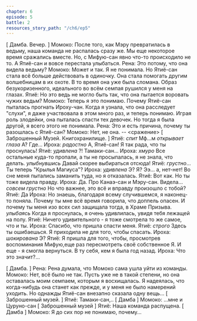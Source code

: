 ```yaml
---
chapter: 6
episode: 5
battle: 2
resources_story_path: "/ch6/ep5"
---
```

[ Дамба. Вечер. ]
Момоко: После того, как Мэру превратилась в ведьму, наша команда не распалась сразу же. Мы еще некоторое время сражались вместе. Но, с Мифую-сан явно что-то происходило не то. А Ятиё-сан и вовсе перестала улыбаться.
Рена: Это потому, что она видела ведьму?
Момоко: Может и так. Я не понимала. Но Ятиё-сан стала всё больше действовать в одиночку. Она стала помогать другим волшебницам в их охоте. В то время она уже была сломана. Образ безукоризенного, идеального во всём семпая рушился у меня на глазах.
Ятиё: Но это ведь не могло быть так, что она пытается воровать чужих ведьм?
Момоко: Теперь я это понимаю. Почему Ятиё-сан пыталась прогнать Ироху-чан. Когда я узнала, что она расследует "слухи", я даже участвовала в этом много раз, и теперь понимаю. Играя роль злодейки, она пыталась спасти тех девочек. Но тогда я была другой, я всего этого не понимала.
Рена: Это и есть причина, почему ты разошлась с Ятиё-сан?
Момоко: Нет, не она.
-- <сражение>
[ Заброшенный Музей. Книгохранилище. ]
Ятиё: *спит* Мф...м *открывает глаза* А? Где...
Ироха: *радостно* А, Ятиё-сан! Я так рада, что ты проснулась!
Ятиё: *удивлена* ?! Тамаки-сан...
Ироха: *хмуро* Все остальные куда-то пропали, а ты не просыпалась, я не знала, что делать. *улыбнувшись* Давай скорее выбираться отсюда!
Ятиё: *грустно*... Ты теперь "Крылья Магиуса"?
Ироха: *удивлена* Э? Я? Ээ... а, нет-нет! Во сне меня пытались заманить туда, но я отказалась.
Ятиё: Вот как. Но ты тоже видела правду.
Ироха: Да. Про Канаэ-сан и Мэру-сан. Видела... *совсем грустно* Но что важнее, это всё и вправду произошло с тобой?
Ятиё: Да
Ироха: Но знаешь, благодаря всему случившемся, я наконец-то поняла. Почему ты мне всё время говорила, что доппель опасен. И почему ты меня изо всех сил защищала тогда, в Храме Призыва. *улыбаясь* Когда я проснулась, я очень удивлилась, увидя тебя лежащей на полу.
Ятиё: Ничего удивительного - я тоже смотрела то же самое, что и ты.
Ироха: Спасибо, что пришла спасти меня.
Ятиё: *строго* Здесь ты ошибаешься. Я приходила не для того, чтобы спасать.
Ироха: *шокирована* Э?
Ятиё: Я пришла для того, чтобы, просмотрев воспоминания Мифую,еще раз пересмотреть своё собственное Я. И еще - я смогла вернуться. В ту себя, кем я была год назад.
Ироха: Что это значит?...

[ Дамба. ]
Рена: Рена думала, что Момоко сама ушла уйти из команды.
Момоко: Нет, всё было не так. Пусть уже не в такой степени, но она оставалась моим семпаем, которым я восхищалась. Я надеялась, что когда-нибудь она станет как прежде, и у меня не было намерений уходить. Но однажды Ятиё-сан внезапно сказала одну вещь...
[ Заброшенный музей. ]
Ятиё: Тамаки-сан,..
[ Дамба ]
Момоко: ...мне и Цуруно-сан
[ Заброшенный музей ]
Ятиё: Наша команда распущена.
[ Дамба ]
Момоко: Я до сих пор не понимаю, почему...
